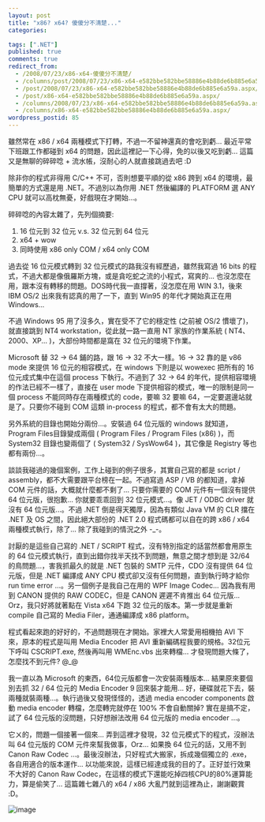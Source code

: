 ```yaml
---
layout: post
title: "x86? x64? 傻傻分不清楚..."
categories:

tags: [".NET"]
published: true
comments: true
redirect_from:
  - /2008/07/23/x86-x64-傻傻分不清楚/
  - /columns/post/2008/07/23/x86-x64-e582bbe582bbe58886e4b88de6b885e6a59a.aspx/
  - /post/2008/07/23/x86-x64-e582bbe582bbe58886e4b88de6b885e6a59a.aspx/
  - /post/x86-x64-e582bbe582bbe58886e4b88de6b885e6a59a.aspx/
  - /columns/2008/07/23/x86-x64-e582bbe582bbe58886e4b88de6b885e6a59a.aspx/
  - /columns/x86-x64-e582bbe582bbe58886e4b88de6b885e6a59a.aspx/
wordpress_postid: 85
---
```


雖然常在 x86 / x64 兩種模式下打轉，不過一不留神還真的會吃到虧... 最近平常下班跟工作都碰到 x64 的問題，因此這裡記一下心得，免的以後又吃到虧... 這篇又是無聊的碎碎唸 + 流水帳，沒耐心的人就直接跳過去吧 :D

除非你的程式非得用 C/C++ 不可，否則想要平順的從 x86 跨到 x64 的環境，最簡單的方式還是用 .NET。不過別以為你用 .NET 然後編譯的 PLATFORM 選 ANY CPU 就可以高枕無憂，好戲現在才開始...。

碎碎唸的內容太雜了，先列個摘要:

1. 16 位元到 32 位元 v.s. 32 位元到 64 位元
2. x64 + wow
3. 同時使用 x86 only COM / x64 only COM

過去從 16 位元模式轉到 32 位元模式的路我沒有經歷過，雖然我寫過 16 bits 的程式，不過大都是像俄羅斯方塊，或是貪吃蛇之流的小程式，寫爽的... 也沒怎麼在用，跟本沒有轉移的問題。DOS時代我一直撐著，沒怎麼在用 WIN 3.1，後來 IBM OS/2 出來我有認真的用了一下，直到 Win95 的年代才開始真正在用 Windows...

不過 Windows 95 用了沒多久，實在受不了它的穩定性 (之前被 OS/2 慣壞了)，就直接跳到 NT4 workstation，從此就一路一直用 NT 家族的作業系統 ( NT4、2000、XP... )，大部份時間都是窩在 32 位元的環境下作業。

Microsoft 替 32 -> 64 鋪的路，跟 16 -> 32 不大一樣。16 -> 32 靠的是 v86 mode 來提供 16 位元的相容模式，在 windows 下則是以 wowexec 把所有的 16 位元成式集中在這個 process 下執行。不過到了 32 -> 64 的年代，提供相容環境的作法已經不一樣了，直接在 user mode 下提供相容的模式，唯一的限制是同一個 process 不能同時存在兩種模式的 code，要嘛 32 要嘛 64，一定要選邊站就是了。只要你不碰到 COM 這類 in-process 的程式，都不會有太大的問題。

另外系統的目錄也開始分兩份...。安裝過 64 位元版的 windows 就知道，Program Files目錄變成兩個 ( Program Files / Program Files (x86) )，而 System32 目錄也變兩個了 ( System32 / SysWow64 )，其它像是 Registry 等也都有兩份...。

談談我碰過的幾個案例，工作上碰到的例子很多，其實自己寫的都是 script / assembly，都不大需要跟平台榜在一起。不過寫過 ASP / VB 的都知道，拿掉 COM 元件的話，大概就什麼都不剩了... 只要你需要的 COM 元件有一個沒有提供 64 位元版，很抱歉... 你就要乖乖回到 32 位元模式...。像 JET / ODBC driver 就沒有 64 位元版...。不過 .NET 倒是得天獨厚，因為有類似 Java VM 的 CLR 擋在 .NET 及 OS 之間，因此絕大部份的 .NET 2.0 程式碼都可以自在的跨 x86 / x64 兩種模式執行，除了... 除了我碰到的情況之外 -_-。

討厭的是這些自己寫的 .NET / SCRIPT 程式，沒有特別指定的話當然都會用原生的 64 位元模式執行，直到出錯你找半天找不到問題，無意之間才想到是 32/64 的鳥問題...，害我抓最久的就是 .NET 包裝的 SMTP 元件，CDO 沒有提供 64 位元版，但是 .NET 編譯成 ANY CPU 模式卻又沒有任何問題，直到執行時才給你 run time error ...。另一個例子是我自己在用的 WPF Image Codec... 因為我有用到 CANON 提供的 RAW CODEC，但是 CANON 遲遲不肯推出 64 位元版... Orz，我只好將就著點在 Vista x64 下跑 32 位元的版本。第一步就是重新 compile 自己寫的 Media Filer，通通編譯成 x86 platform。

程式看起來跑的好好的，不過問題現在才開始。家裡大人常愛用相機拍 AVI 下來，原本的程式是叫用 Media Encoder 把 AVI 重新編碼程我要的規格。32位元下呼叫 CSCRIPT.exe, 然後再叫用 WMEnc.vbs 出來轉檔... 才發現問題大條了，怎麼找不到元件? @_@

我一直以為 Microsoft 的東西，64位元版都會一次安裝兩種版本... 結果原來要個別去抓 32 / 64 位元的 Media Encoder 9 回來裝才能用... 好，硬碟就花下去，裝兩種就裝兩種...。執行過後又發現怪怪的，透過 media encoder components 啟動 media encoder 轉檔，怎麼轉完就停在 100% 不會自動關掉? 實在是搞不定，試了 64 位元版的沒問題，只好想辦法改用 64 位元版的 media encoder ...。

它ㄨ的，問題一個接著一個來... 弄到這裡才發現，32 位元模式下的程式，沒辦法叫 64 位元版的 COM 元件來幫我做事，Orz... 如果換 64 位元的話，又用不到 Canon Raw Codec ...。最後沒辦法，只好程式大搬家，拆成幾個獨立的 .exe，各自用適合的版本運作... 以功能來說，這樣已經達成我的目的了。正好並行效果不大好的 Canon Raw Codec，在這樣的模式下還能吃掉四核CPU的80%運算能力，算是偷笑了... 這篇雜七雜八的 x64 / x86 大亂鬥就到這裡為止，謝謝觀賞 :D。

![image](/images/2008-07-23-x86-x64-confused-or-mixed-up/image_9.png)
